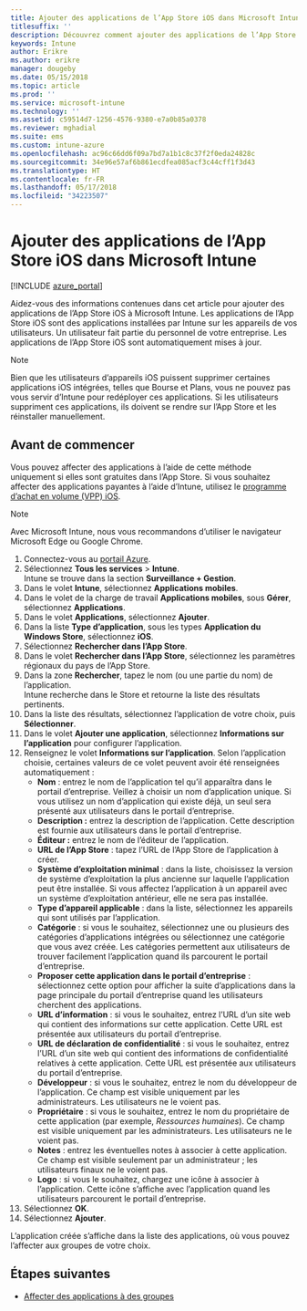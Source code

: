 ```yaml
---
title: Ajouter des applications de l’App Store iOS dans Microsoft Intune
titlesuffix: ''
description: Découvrez comment ajouter des applications de l’App Store iOS à Microsoft Intune.
keywords: Intune
author: Erikre
ms.author: erikre
manager: dougeby
ms.date: 05/15/2018
ms.topic: article
ms.prod: ''
ms.service: microsoft-intune
ms.technology: ''
ms.assetid: c59514d7-1256-4576-9380-e7a0b85a0378
ms.reviewer: mghadial
ms.suite: ems
ms.custom: intune-azure
ms.openlocfilehash: ac96c66dd6f09a7bd7a1b1c8c37f2f0eda24828c
ms.sourcegitcommit: 34e96e57af6b861ecdfea085acf3c44cff1f3d43
ms.translationtype: HT
ms.contentlocale: fr-FR
ms.lasthandoff: 05/17/2018
ms.locfileid: "34223507"
---
```

# <a name="add-ios-store-apps-to-microsoft-intune"></a>Ajouter des applications de l’App Store iOS dans Microsoft Intune

[!INCLUDE [azure_portal](./includes/azure_portal.md)]

Aidez-vous des informations contenues dans cet article pour ajouter des applications de l’App Store iOS à Microsoft Intune. Les applications de l’App Store iOS sont des applications installées par Intune sur les appareils de vos utilisateurs. Un utilisateur fait partie du personnel de votre entreprise. Les applications de l’App Store iOS sont automatiquement mises à jour.

>[!NOTE]
>Bien que les utilisateurs d’appareils iOS puissent supprimer certaines applications iOS intégrées, telles que Bourse et Plans, vous ne pouvez pas vous servir d’Intune pour redéployer ces applications. Si les utilisateurs suppriment ces applications, ils doivent se rendre sur l’App Store et les réinstaller manuellement.

## <a name="before-you-start"></a>Avant de commencer

Vous pouvez affecter des applications à l’aide de cette méthode uniquement si elles sont gratuites dans l’App Store. Si vous souhaitez affecter des applications payantes à l’aide d’Intune, utilisez le [programme d’achat en volume (VPP) iOS](vpp-apps-ios.md).

>[!NOTE]
>Avec Microsoft Intune, nous vous recommandons d’utiliser le navigateur Microsoft Edge ou Google Chrome.

1. Connectez-vous au [portail Azure](https://portal.azure.com).
2. Sélectionnez **Tous les services** > **Intune**.  
    Intune se trouve dans la section **Surveillance + Gestion**.
3. Dans le volet **Intune**, sélectionnez **Applications mobiles**.
4. Dans le volet de la charge de travail **Applications mobiles**, sous **Gérer**, sélectionnez **Applications**.
5. Dans le volet **Applications**, sélectionnez **Ajouter**.
6. Dans la liste **Type d’application**, sous les types **Application du Windows Store**, sélectionnez **iOS**.
7. Sélectionnez **Rechercher dans l’App Store**.
8. Dans le volet **Rechercher dans l’App Store**, sélectionnez les paramètres régionaux du pays de l’App Store.
9. Dans la zone **Rechercher**, tapez le nom (ou une partie du nom) de l’application.  
    Intune recherche dans le Store et retourne la liste des résultats pertinents.
10. Dans la liste des résultats, sélectionnez l’application de votre choix, puis **Sélectionner**.
11. Dans le volet **Ajouter une application**, sélectionnez **Informations sur l’application** pour configurer l’application.
12. Renseignez le volet **Informations sur l’application**. Selon l’application choisie, certaines valeurs de ce volet peuvent avoir été renseignées automatiquement :
    - **Nom** : entrez le nom de l’application tel qu’il apparaîtra dans le portail d’entreprise. Veillez à choisir un nom d’application unique. Si vous utilisez un nom d’application qui existe déjà, un seul sera présenté aux utilisateurs dans le portail d’entreprise.
    - **Description :** entrez la description de l’application. Cette description est fournie aux utilisateurs dans le portail d’entreprise.
    - **Éditeur :** entrez le nom de l’éditeur de l’application.
    - **URL de l’App Store** : tapez l’URL de l’App Store de l’application à créer.
    - **Système d’exploitation minimal** : dans la liste, choisissez la version de système d’exploitation la plus ancienne sur laquelle l’application peut être installée. Si vous affectez l’application à un appareil avec un système d’exploitation antérieur, elle ne sera pas installée.
    - **Type d’appareil applicable** : dans la liste, sélectionnez les appareils qui sont utilisés par l’application.
    - **Catégorie** : si vous le souhaitez, sélectionnez une ou plusieurs des catégories d’applications intégrées ou sélectionnez une catégorie que vous avez créée. Les catégories permettent aux utilisateurs de trouver facilement l’application quand ils parcourent le portail d’entreprise.
    - **Proposer cette application dans le portail d’entreprise** : sélectionnez cette option pour afficher la suite d’applications dans la page principale du portail d’entreprise quand les utilisateurs cherchent des applications.
    - **URL d’information** : si vous le souhaitez, entrez l’URL d’un site web qui contient des informations sur cette application. Cette URL est présentée aux utilisateurs du portail d’entreprise.
    - **URL de déclaration de confidentialité** : si vous le souhaitez, entrez l’URL d’un site web qui contient des informations de confidentialité relatives à cette application. Cette URL est présentée aux utilisateurs du portail d’entreprise.
    - **Développeur** : si vous le souhaitez, entrez le nom du développeur de l’application. Ce champ est visible uniquement par les administrateurs. Les utilisateurs ne le voient pas.
    - **Propriétaire** : si vous le souhaitez, entrez le nom du propriétaire de cette application (par exemple, *Ressources humaines*). Ce champ est visible uniquement par les administrateurs. Les utilisateurs ne le voient pas.
    - **Notes** : entrez les éventuelles notes à associer à cette application. Ce champ est visible seulement par un administrateur ; les utilisateurs finaux ne le voient pas.
    - **Logo** : si vous le souhaitez, chargez une icône à associer à l’application. Cette icône s’affiche avec l’application quand les utilisateurs parcourent le portail d’entreprise.
13. Sélectionnez **OK**.
14. Sélectionnez **Ajouter**.

L’application créée s’affiche dans la liste des applications, où vous pouvez l’affecter aux groupes de votre choix.

## <a name="next-steps"></a>Étapes suivantes

- [Affecter des applications à des groupes](apps-deploy.md)
